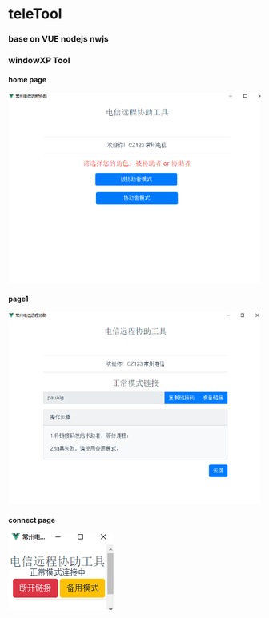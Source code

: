 # teleTool
### base on VUE nodejs nwjs
###  windowXP  Tool

#### home page
![image](https://github.com/weixiaoxu123/teleTool/blob/master/images/home.png)
#### page1
![image](https://github.com/weixiaoxu123/teleTool/blob/master/images/page1.png)
#### connect page
![image](https://github.com/weixiaoxu123/teleTool/blob/master/images/connect.png)